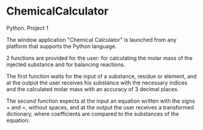 # ChemicalCalculator
Python. Project 1

The window application "Chemical Calculator" 
is launched from any platform that supports the Python language.

2 functions are provided for the user: 
for calculating the molar mass of the injected substance and for balancing reactions.

The first function waits for the input of a substance, residue or element, 
and at the output the user receives his substance with the necessary indices 
and the calculated molar mass with an accuracy of 3 decimal places.

The second function expects at the input an equation written with the signs + and =, without spaces,
and at the output the user receives a transformed dictionary, 
where coefficients are compared to the substances of the equation.
